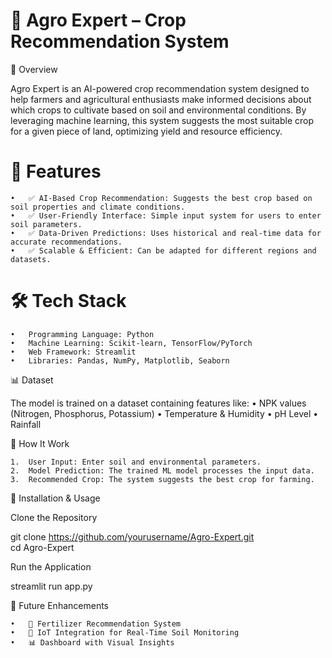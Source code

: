 

# 🌾 Agro Expert – Crop Recommendation System

📌 Overview

Agro Expert is an AI-powered crop recommendation system designed to help farmers and agricultural enthusiasts make informed decisions about which crops to cultivate based on soil and environmental conditions. By leveraging machine learning, this system suggests the most suitable crop for a given piece of land, optimizing yield and resource efficiency.

# 🚀 Features
	•	✅ AI-Based Crop Recommendation: Suggests the best crop based on soil properties and climate conditions.
	•	✅ User-Friendly Interface: Simple input system for users to enter soil parameters.
	•	✅ Data-Driven Predictions: Uses historical and real-time data for accurate recommendations.
	•	✅ Scalable & Efficient: Can be adapted for different regions and datasets.

# 🛠️ Tech Stack
	•	Programming Language: Python
	•	Machine Learning: Scikit-learn, TensorFlow/PyTorch
	•	Web Framework: Streamlit
	•	Libraries: Pandas, NumPy, Matplotlib, Seaborn

📊 Dataset

The model is trained on a dataset containing features like:
	•	NPK values (Nitrogen, Phosphorus, Potassium)
	•	Temperature & Humidity
	•	pH Level
	•	Rainfall

🎯 How It Work

	1.	User Input: Enter soil and environmental parameters.
	2.	Model Prediction: The trained ML model processes the input data.
	3.	Recommended Crop: The system suggests the best crop for farming.


🔧 Installation & Usage

Clone the Repository

git clone https://github.com/yourusername/Agro-Expert.git  
cd Agro-Expert


Run the Application

streamlit run app.py  
  

📌 Future Enhancements

	•	🌱 Fertilizer Recommendation System
	•	📡 IoT Integration for Real-Time Soil Monitoring
	•	📊 Dashboard with Visual Insights

